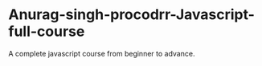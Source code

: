 # Anurag-singh-procodrr-Javascript-full-course
A complete javascript course from beginner to advance.
